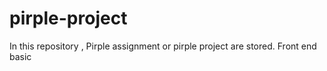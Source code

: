# pirple-project
In this repository , Pirple assignment or pirple project are stored. Front end basic
